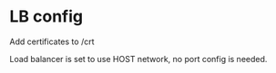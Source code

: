 # LB config

Add certificates to /crt

Load balancer is set to use HOST network, no port config is needed.
